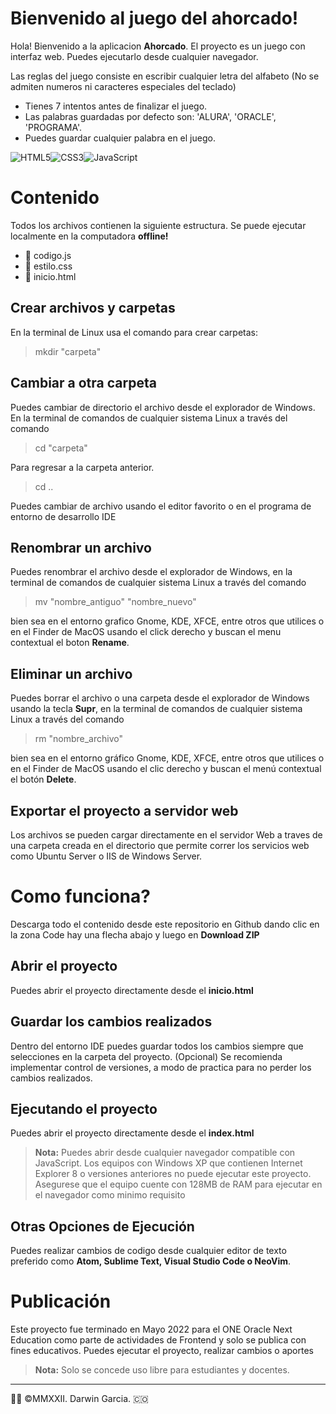 # Bienvenido al juego del ahorcado!

Hola! Bienvenido a la aplicacion **Ahorcado**. 
El proyecto es un juego con interfaz web. Puedes ejecutarlo desde cualquier navegador. 

Las reglas del juego consiste en escribir cualquier letra del alfabeto (No se admiten numeros ni caracteres especiales del teclado)
<ul>
<li>Tienes 7 intentos antes de finalizar el juego.</li>
<li>Las palabras guardadas por defecto son: 'ALURA', 'ORACLE', 'PROGRAMA'.</li>
<li>Puedes guardar cualquier palabra en el juego.</li>
</ul>

![HTML5](https://img.shields.io/badge/html5-%23E34F26.svg?style=for-the-badge&logo=html5&logoColor=white)![CSS3](https://img.shields.io/badge/css3-%231572B6.svg?style=for-the-badge&logo=css3&logoColor=white)![JavaScript](https://img.shields.io/badge/javascript-%23323330.svg?style=for-the-badge&logo=javascript&logoColor=%23F7DF1E)



# Contenido

Todos los archivos contienen la siguiente estructura. Se puede ejecutar localmente en la computadora **offline!**
<ul>
<li>📄 codigo.js</li>
<li>📄 estilo.css</li>
<li>📄 inicio.html</li>
</ul>


## Crear archivos y carpetas

En la terminal de Linux usa el comando para crear carpetas:

>mkdir "carpeta" 

## Cambiar a otra carpeta

Puedes cambiar de directorio el archivo desde el explorador de Windows.
En la terminal de comandos de cualquier sistema Linux  a través del comando 
>cd "carpeta" 

Para regresar a la carpeta anterior.
>cd ..

Puedes cambiar de archivo usando el editor favorito o en el programa de entorno de desarrollo IDE

## Renombrar un archivo

Puedes renombrar el archivo desde el explorador de Windows, en la terminal de comandos de cualquier sistema Linux  a través del comando 
>mv "nombre_antiguo" "nombre_nuevo"

bien sea en el entorno grafico Gnome, KDE, XFCE, entre otros que utilices o en el Finder de MacOS usando el click derecho y buscan el menu contextual el boton **Rename**.

## Eliminar un archivo
Puedes borrar el archivo o una carpeta desde el explorador de Windows usando la tecla **Supr**, en la terminal de comandos de cualquier sistema Linux  a través del comando 
>rm "nombre_archivo"

bien sea en el entorno gráfico Gnome, KDE, XFCE, entre otros que utilices o en el Finder de MacOS usando el clic derecho y buscan el menú contextual el botón **Delete**.



## Exportar el proyecto a servidor web

Los archivos se pueden cargar directamente en el servidor Web a traves de una carpeta creada en el directorio que permite correr los servicios web como Ubuntu Server o IIS de Windows Server.


# Como funciona?
Descarga todo el contenido desde este repositorio en Github dando clic en la zona Code hay una flecha abajo y luego en **Download ZIP**

## Abrir el proyecto
Puedes abrir el proyecto directamente desde el **inicio.html**


## Guardar los cambios realizados

Dentro del entorno IDE puedes guardar todos los cambios siempre que selecciones en la carpeta del proyecto. 
(Opcional) Se recomienda implementar control de versiones, a modo de practica para no perder los cambios realizados.

## Ejecutando el proyecto


Puedes abrir el proyecto directamente desde el **index.html**

> **Nota:** Puedes abrir desde cualquier navegador compatible con JavaScript. Los equipos con Windows XP que contienen Internet Explorer 8 o versiones anteriores no puede ejecutar este proyecto. Asegurese que el equipo cuente con 128MB de RAM para ejecutar en el navegador como minimo requisito

## Otras Opciones de Ejecución

Puedes realizar cambios de codigo desde cualquier editor de texto preferido como **Atom, Sublime Text, Visual Studio Code o NeoVim**.


# Publicación

Este proyecto fue terminado en Mayo 2022 para el ONE Oracle Next Education como parte de actividades de Frontend y solo se publica con fines educativos. Puedes ejecutar el proyecto, realizar cambios o aportes

> **Nota:** Solo se concede uso libre para estudiantes y docentes. 

- - -
👨‍💻 ©MMXXII. Darwin Garcia. 🇨🇴
